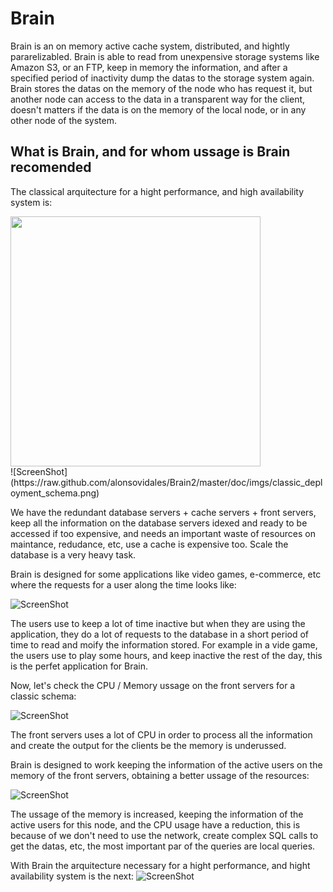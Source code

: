 # Brain
Brain is an on memory active cache system, distributed, and hightly pararelizabled. Brain is able to read from unexpensive storage systems like Amazon S3, or an FTP, keep in memory the information, and after a specified period of inactivity dump the datas to the storage system again.
Brain stores the datas on the memory of the node who has request it, but another node can access to the data in a transparent way for the client, doesn't matters if the data is on the memory of the local node, or in any other node of the system.

## What is Brain, and for whom ussage is Brain recomended

The classical arquitecture for a hight performance, and high availability system is:

<div style="align: center">
    <img src="https://raw.github.com/alonsovidales/Brain2/master/doc/imgs/classic_deployment_schema.png" height="400" />
</div>
![ScreenShot](https://raw.github.com/alonsovidales/Brain2/master/doc/imgs/classic_deployment_schema.png)

We have the redundant database servers + cache servers + front servers, keep all the information on the database servers idexed and ready to be accessed if too expensive, and needs an important waste of resources on maintance, redudance, etc, use a cache is expensive too. Scale the database is a very heavy task.

Brain is designed for some applications like video games, e-commerce, etc where the requests for a user along the time looks like:

![ScreenShot](https://raw.github.com/alonsovidales/Brain2/master/doc/imgs/requests_time.png)

The users use to keep a lot of time inactive but when they are using the application, they do a lot of requests to the database in a short period of time to read and moify the information stored. For example in a vide game, the users use to play some hours, and keep inactive the rest of the day, this is the perfet application for Brain.

Now, let's check the CPU / Memory ussage on the front servers for a classic schema:

![ScreenShot](https://raw.github.com/alonsovidales/Brain2/master/doc/imgs/front_servers_memory_cpu.png)

The front servers uses a lot of CPU in order to process all the information and create the output for the clients be the memory is underussed.

Brain is designed to work keeping the information of the active users on the memory of the front servers, obtaining a better ussage of the resources:

![ScreenShot](https://raw.github.com/alonsovidales/Brain2/master/doc/imgs/front_servers_memory_cpu_with_brain.png)

The ussage of the memory is increased, keeping the information of the active users for this node, and the CPU usage have a reduction, this is because of we don't need to use the network, create complex SQL calls to get the datas, etc, the most important par of the queries are local queries.

With Brain the arquitecture necessary for a hight performance, and hight availability system is the next:
![ScreenShot](https://raw.github.com/alonsovidales/Brain2/master/doc/imgs/brain_deployment.png)


